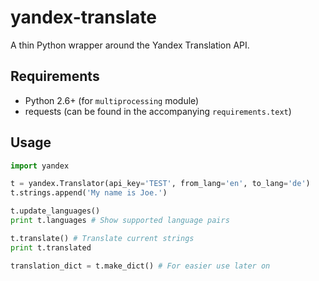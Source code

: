 yandex-translate
================

A thin Python wrapper around the Yandex Translation API.

## Requirements

* Python 2.6+ (for `multiprocessing` module)
* requests (can be found in the accompanying `requirements.text`)

## Usage
```python
import yandex

t = yandex.Translator(api_key='TEST', from_lang='en', to_lang='de')
t.strings.append('My name is Joe.')

t.update_languages()
print t.languages # Show supported language pairs

t.translate() # Translate current strings
print t.translated

translation_dict = t.make_dict() # For easier use later on
```